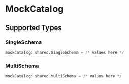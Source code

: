 # MockCatalog


## Supported Types

### SingleSchema

```python
mockCatalog: shared.SingleSchema = /* values here */
```

### MultiSchema

```python
mockCatalog: shared.MultiSchema = /* values here */
```

